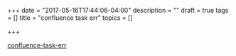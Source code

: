 +++
date = "2017-05-16T17:44:06-04:00"
description = ""
draft = true
tags = []
title = "confluence task err"
topics = []

+++

[confluence-task-err](/b2/static/confluence-task-err)
